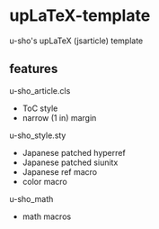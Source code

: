 # upLaTeX-template

u-sho's upLaTeX (jsarticle) template

## features

u-sho_article.cls

- ToC style
- narrow (1 in) margin

u-sho_style.sty

- Japanese patched hyperref
- Japanese patched siunitx
- Japanese ref macro
- color macro

u-sho_math

- math macros
